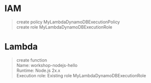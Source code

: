 # IAM
> create policy MyLambdaDynamoDBExecutionPolicy  
> create role MyLambdaDynamoDBExecutionRole

# Lambda
> create function  
> Name: workshop-nodejs-hello  
> Runtime: Node.js 2x.x  
> Execution role: Existing role MyLambdaDynamoDBExecutionRole  
